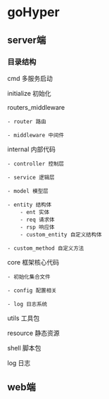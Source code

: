 # goHyper

## server端

### 目录结构

cmd 多服务启动

initialize 初始化

routers_middleware

    - router 路由

    - middleware 中间件

internal 内部代码

    - controller 控制层

    - service 逻辑层

    - model 模型层

    - entity 结构体
        - ent 实体
        - req 请求体
        - rsp 响应体
        - custom_entity 自定义结构体

    - custom_method 自定义方法

core 框架核心代码

    - 初始化集合文件

    - config 配置相关

    - log 日志系统

utils 工具包

resource 静态资源

shell 脚本包

log 日志



    
    
## web端